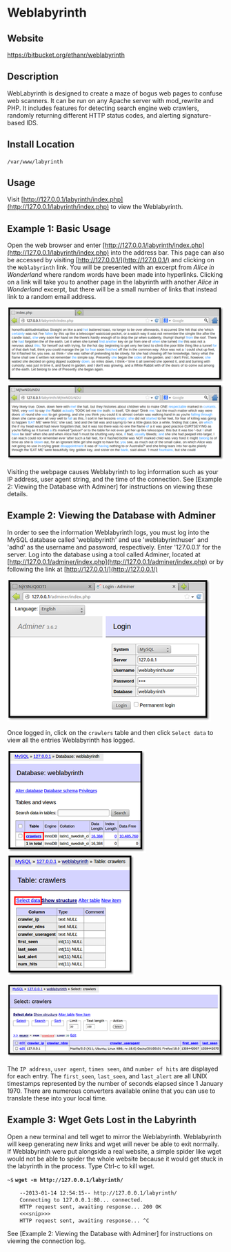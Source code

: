 
Weblabyrinth
============

Website
-------

<https://bitbucket.org/ethanr/weblabyrinth>

Description
-----------

WebLabyrinth is designed to create a maze of bogus web pages to confuse
web scanners. It can be run on any Apache server with mod_rewrite and PHP.
It includes features for detecting search engine web crawlers, randomly
returning different HTTP status codes, and alerting signature-based IDS.

Install Location
----------------

`/var/www/labyrinth`

Usage
-----

Visit [http://127.0.0.1/labyrinth/index.php](http://127.0.0.1/labyrinth/index.php) to view the Weblabyrinth.


Example 1: Basic Usage
----------------------

Open the web browser and enter [http://127.0.0.1/labyrinth/index.php](http://127.0.0.1/labyrinth/index.php)
into the address bar. This page can also be accessed by visiting
[http://127.0.0.1/](http://127.0.0.1/) and clicking on the `Weblabyrinth`
link. You will be presented with an excerpt from *Alice in Wonderland*
where random words have been made into hyperlinks. Clicking on a link
will take you to another page in the labyrinth with another *Alice in
Wonderland* excerpt, but there will be a small number of links that
instead link to a random email address.

![](Weblabyrinth_files/image001.png) ![](Weblabyrinth_files/image002.png)

Visiting the webpage causes Weblabyrinth to log information such as your
IP address, user agent string, and the time of the connection. See
[Example 2: Viewing the Database with Adminer] for instructions on viewing these details.

Example 2: Viewing the Database with Adminer
--------------------------------------------

In order to see the information Weblabyrinth logs, you must log into the
MySQL database called 'weblabyrinth' and use 'weblabyrinthuser' and
'adhd' as the username and password, respectively. Enter '127.0.0.1' for
the server. Log into the database using a tool called Adminer, located
at [http://127.0.0.1/adminer/index.php](http://127.0.0.1/adminer/index.php) or by following the link at [http://127.0.0.1/](http://127.0.0.1/)

![](Weblabyrinth_files/image003.png)

Once logged in, click on the `crawlers` table and then click `Select data`
to view all the entries Weblabyrinth has logged.

![](Weblabyrinth_files/image004.png) ![](Weblabyrinth_files/image005.png)

![](Weblabyrinth_files/image006.png)

The `IP address`, `user agent`, `times seen`, and `number of hits` are displayed
for each entry. The `first_seen`, `last_seen`, and `last_alert` are all
UNIX timestamps represented by the number of seconds elapsed since 1
January 1970. There are numerous converters available online that you
can use to translate these into your local time.

Example 3: Wget Gets Lost in the Labyrinth
------------------------------------------

Open a new terminal and tell wget to mirror the Weblabyrinth.
Weblabyrinth will keep generating new links and wget will never be able
to exit normally. If Weblabyrinth were put alongside a real website, a
simple spider like wget would not be able to spider the whole website
because it would get stuck in the labyrinth in the process. Type Ctrl-c
to kill wget.

`~$` **`wget -m http://127.0.0.1/labyrinth/`**

        --2013-01-14 12:54:15-- http://127.0.0.1/labyrinth/
        Connecting to 127.0.0.1:80... connected.
        HTTP request sent, awaiting response... 200 OK
        <<<snip>>>
        HTTP request sent, awaiting response... ^C

See [Example 2: Viewing the Database with Adminer] for instructions on viewing the connection log.


